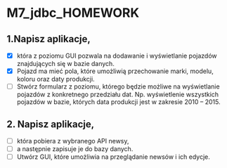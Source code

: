 # M7_jdbc_HOMEWORK

## 1.Napisz aplikacje,
- [x]  która z poziomu GUI pozwala na dodawanie i wyświetlanie pojazdów znajdujących się w bazie danych.
- [x] Pojazd ma mieć pola, które umożliwią przechowanie marki, modelu, koloru oraz daty produkcji.
- [ ] Stwórz formularz z poziomu, którego będzie możliwe na wyświetlanie pojazdów z konkretnego przedziału dat. 
  Np. wyświetlenie wszystkich pojazdów w bazie, których data produkcji jest w zakresie 2010 – 2015.

## 2. Napisz aplikacje, 
- [ ] która pobiera z wybranego API newsy,
- [ ] a następnie zapisuje je do bazy danych.
- [ ] Utwórz GUI, które umożliwia na przeglądanie newsów i ich edycje.
